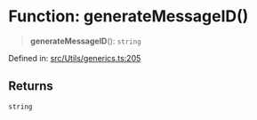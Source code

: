 # Function: generateMessageID()

> **generateMessageID**(): `string`

Defined in: [src/Utils/generics.ts:205](https://github.com/WhiskeySockets/Baileys/blob/2fdabb7f387029b680a2c5e056c7022c25b0f110/src/Utils/generics.ts#L205)

## Returns

`string`
